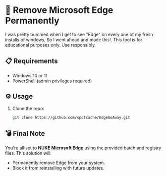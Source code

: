 # 🛑 Remove Microsoft Edge Permanently

I was pretty bummed when I get to see "Edge" on every one of my fresh installs of windows, So I went ahead and made this!. This tool is for educational purposes only. Use responsibly.

## 📋 Requirements
- Windows 10 or 11
- PowerShell (admin privileges required)

## ⚙️ Usage
1. Clone the repo:
   ```bash
   git clone https://github.com/spotcache/EdgeGoAway.git

## 💣 Final Note

You're all set to **NUKE Microsoft Edge** using the provided batch and registry files. This solution will:  
- Permanently remove Edge from your system.  
- Block it from reinstalling with future updates.

